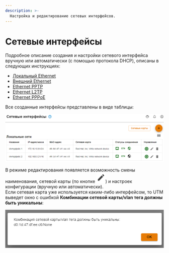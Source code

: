 ```yaml
---
description: >-
  Настройка и редактирование сетевых интерфейсов.
---
```


# Сетевые интерфейсы

Подробное описание создания и настройки сетевого интерфейса вручную или автоматически (с помощью протокола DHCP), описаны в следующих инструкциях:

* [Локальный Ethernet](local-ethernet.md)
* [Внешний Ethernet](ethernet-connection.md)
* [Ethernet PPTP](pptp-connection.md)
* [Ethernet L2TP](l2tp-connection.md)
* [Ethernet PPPoE](pppoe-connection.md)

Все созданные интерфейсы представлены в виде таблицы:

![](../../../.gitbook/assets/network-interfaces1.png)

В режиме редактирования появляется возможность смены наименования, сетевой карты (по кнопке ![](../../../.gitbook/assets/icon-edit.png)) и настроек конфигурации (вручную или автоматически). \
Если сетевая карта уже используется каким-либо интерфейсом, то UTM выведет окно с ошибкой **Комбинации сетевой карты/vlan тега должны быть уникальны**:

![](../../../.gitbook/assets/network-interfaces.png)